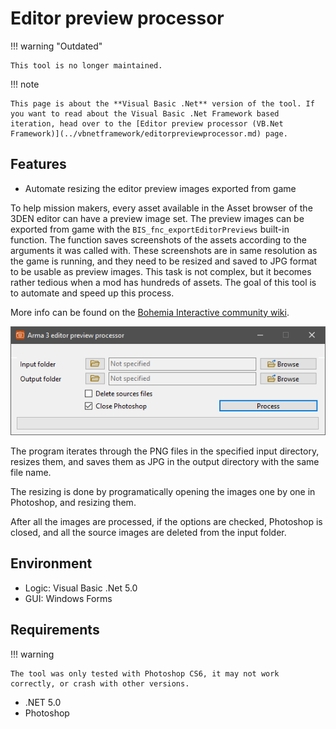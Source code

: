 # Editor preview processor

!!! warning "Outdated"

	This tool is no longer maintained.

!!! note
	
	This page is about the **Visual Basic .Net** version of the tool. If you want to read about the Visual Basic .Net Framework based iteration, head over to the [Editor preview processor (VB.Net Framework)](../vbnetframework/editorpreviewprocessor.md) page.

## Features

* Automate resizing the editor preview images exported from game

To help mission makers, every asset available in the Asset browser of the 3DEN editor can have a preview image set. The preview images can be exported from game with the `BIS_fnc_exportEditorPreviews` built-in function.
The function saves screenshots of the assets according to the arguments it was called with. These screenshots are in same resolution as the game is running, and they need to be resized and saved to JPG format to be usable as preview images.
This task is not complex, but it becomes rather tedious when a mod has hundreds of assets. The goal of this tool is to automate and speed up this process.

More info can be found on the  [Bohemia Interactive community wiki](https://community.bistudio.com/wiki/Eden_Editor:_Configuring_Asset_Previews).

![](img/image_4_1.png)

The program iterates through the PNG files in the specified input directory, resizes them, and saves them as JPG in the output directory with the same file name.

The resizing is done by programatically opening the images one by one in Photoshop, and resizing them.

After all the images are processed, if the options are checked, Photoshop is closed, and all the source images are deleted from the input folder.

## Environment

* Logic:  Visual Basic .Net 5.0
* GUI:    Windows Forms

## Requirements

!!! warning

	The tool was only tested with Photoshop CS6, it may not work correctly, or crash with other versions.

* .NET 5.0
* Photoshop